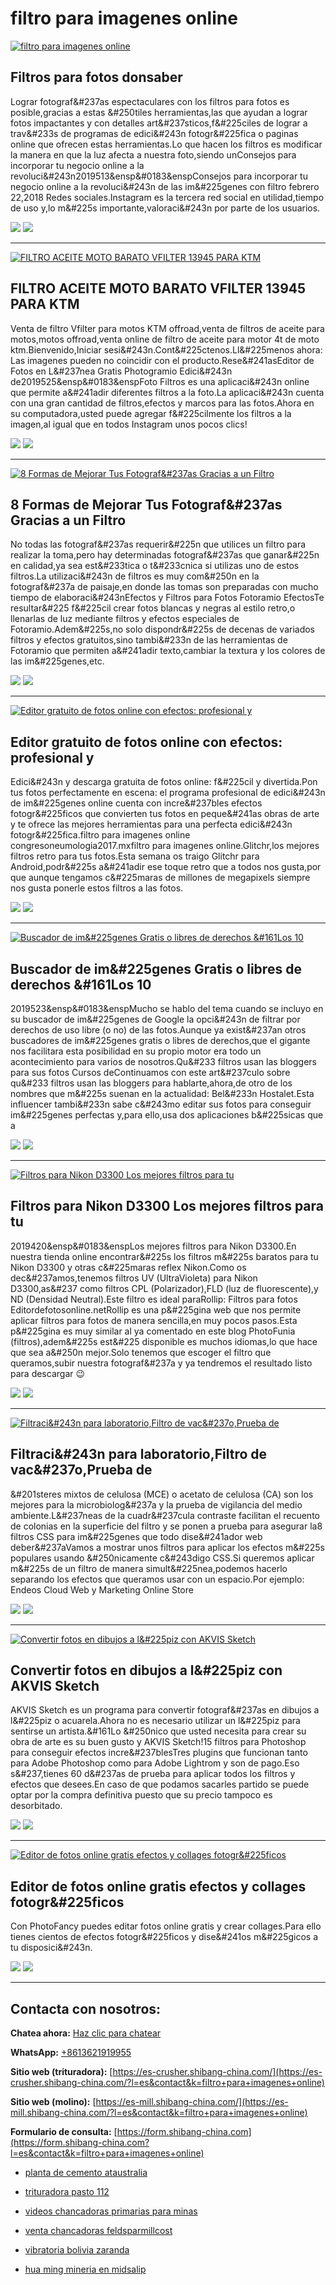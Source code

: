 # filtro para imagenes online

<a href="https://swt.shibang-china.com/?l=es&img&k=filtro+para+imagenes+online" target="_blank">![filtro para imagenes online](http://static.shibang-china.com/all-800x300/1323.jpg)</a>

## Filtros para fotos donsaber
Lograr fotograf&#237as espectaculares con los filtros para fotos es posible,gracias a estas &#250tiles herramientas,las que ayudan a lograr fotos impactantes y con detalles art&#237sticos,f&#225ciles de lograr a trav&#233s de programas de edici&#243n fotogr&#225fica o paginas online que ofrecen estas herramientas.Lo que hacen los filtros es modificar la manera en que la luz afecta a nuestra foto,siendo unConsejos para incorporar tu negocio online a la revoluci&#243n2019513&ensp&#0183&enspConsejos para incorporar tu negocio online a la revoluci&#243n de las im&#225genes con filtro febrero 22,2018 Redes sociales.Instagram es la tercera red social en utilidad,tiempo de uso y,lo m&#225s importante,valoraci&#243n por parte de los usuarios.


<a href="https://whatsapp.shibangsoft.com/WhatsApp.php" target="_blank" title="WhatsApp">![](http://static.shibang-china.com/icon/whatsapp.png)</a> <a href="https://swt.shibang-china.com/?l=es&icon&k=filtro+para+imagenes+online" target="_blank">![](http://static.shibang-china.com/icon/chat-es.png)</a>

---

<a href="https://swt.shibang-china.com/?l=es&img&k=filtro+para+imagenes+online" target="_blank">![FILTRO ACEITE MOTO BARATO VFILTER 13945 PARA KTM](http://static.shibang-china.com/all-800x300/694.jpg)</a>

## FILTRO ACEITE MOTO BARATO VFILTER 13945 PARA KTM
Venta de filtro Vfilter para motos KTM offroad,venta de filtros de aceite para motos,motos offroad,venta online de filtro de aceite para motor 4t de moto ktm.Bienvenido,Iniciar sesi&#243n.Cont&#225ctenos.Ll&#225menos ahora: Las imagenes pueden no coincidir con el producto.Rese&#241asEditor de Fotos en L&#237nea Gratis Photogramio Edici&#243n de2019525&ensp&#0183&enspFoto Filtros es una aplicaci&#243n online que permite a&#241adir diferentes filtros a la foto.La aplicaci&#243n cuenta con una gran cantidad de filtros,efectos y marcos para las fotos.Ahora en su computadora,usted puede agregar f&#225cilmente los filtros a la imagen,al igual que en todos Instagram unos pocos clics!


<a href="https://whatsapp.shibangsoft.com/WhatsApp.php" target="_blank" title="WhatsApp">![](http://static.shibang-china.com/icon/whatsapp.png)</a> <a href="https://swt.shibang-china.com/?l=es&icon&k=filtro+para+imagenes+online" target="_blank">![](http://static.shibang-china.com/icon/chat-es.png)</a>

---

<a href="https://swt.shibang-china.com/?l=es&img&k=filtro+para+imagenes+online" target="_blank">![8 Formas de Mejorar Tus Fotograf&#237as Gracias a un Filtro](http://static.shibang-china.com/all-800x300/1232.jpg)</a>

## 8 Formas de Mejorar Tus Fotograf&#237as Gracias a un Filtro
No todas las fotograf&#237as requerir&#225n que utilices un filtro para realizar la toma,pero hay determinadas fotograf&#237as que ganar&#225n en calidad,ya sea est&#233tica o t&#233cnica si utilizas uno de estos filtros.La utilizaci&#243n de filtros es muy com&#250n en la fotograf&#237a de paisaje,en donde las tomas son preparadas con mucho tiempo de elaboraci&#243nEfectos y Filtros para Fotos Fotoramio EfectosTe resultar&#225 f&#225cil crear fotos blancas y negras al estilo retro,o llenarlas de luz mediante filtros y efectos especiales de Fotoramio.Adem&#225s,no solo dispondr&#225s de decenas de variados filtros y efectos gratuitos,sino tambi&#233n de las herramientas de Fotoramio que permiten a&#241adir texto,cambiar la textura y los colores de las im&#225genes,etc.


<a href="https://whatsapp.shibangsoft.com/WhatsApp.php" target="_blank" title="WhatsApp">![](http://static.shibang-china.com/icon/whatsapp.png)</a> <a href="https://swt.shibang-china.com/?l=es&icon&k=filtro+para+imagenes+online" target="_blank">![](http://static.shibang-china.com/icon/chat-es.png)</a>

---

<a href="https://swt.shibang-china.com/?l=es&img&k=filtro+para+imagenes+online" target="_blank">![Editor gratuito de fotos online con efectos: profesional y](http://static.shibang-china.com/all-800x300/224.jpg)</a>

## Editor gratuito de fotos online con efectos: profesional y
Edici&#243n y descarga gratuita de fotos online: f&#225cil y divertida.Pon tus fotos perfectamente en escena: el programa profesional de edici&#243n de im&#225genes online cuenta con incre&#237bles efectos fotogr&#225ficos que convierten tus fotos en peque&#241as obras de arte y te ofrece las mejores herramientas para una perfecta edici&#243n fotogr&#225fica.filtro para imagenes online congresoneumologia2017.mxfiltro para imagenes online.Glitchr,los mejores filtros retro para tus fotos.Esta semana os traigo Glitchr para Android,podr&#225s a&#241adir ese toque retro que a todos nos gusta,por que aunque tengamos c&#225maras de millones de megapixels siempre nos gusta ponerle estos filtros a las fotos.


<a href="https://whatsapp.shibangsoft.com/WhatsApp.php" target="_blank" title="WhatsApp">![](http://static.shibang-china.com/icon/whatsapp.png)</a> <a href="https://swt.shibang-china.com/?l=es&icon&k=filtro+para+imagenes+online" target="_blank">![](http://static.shibang-china.com/icon/chat-es.png)</a>

---

<a href="https://swt.shibang-china.com/?l=es&img&k=filtro+para+imagenes+online" target="_blank">![Buscador de im&#225genes Gratis o libres de derechos &#161Los 10](http://static.shibang-china.com/all-800x300/614.jpg)</a>

## Buscador de im&#225genes Gratis o libres de derechos &#161Los 10
2019523&ensp&#0183&enspMucho se hablo del tema cuando se incluyo en su buscador de im&#225genes de Google la opci&#243n de filtrar por derechos de uso libre (o no) de las fotos.Aunque ya exist&#237an otros buscadores de im&#225genes gratis o libres de derechos,que el gigante nos facilitara esta posibilidad en su propio motor era todo un acontecimiento para varios de nosotros.Qu&#233 filtros usan las bloggers para sus fotos Cursos deContinuamos con este art&#237culo sobre qu&#233 filtros usan las bloggers para hablarte,ahora,de otro de los nombres que m&#225s suenan en la actualidad: Bel&#233n Hostalet.Esta influencer tambi&#233n sabe c&#243mo editar sus fotos para conseguir im&#225genes perfectas y,para ello,usa dos aplicaciones b&#225sicas que a


<a href="https://whatsapp.shibangsoft.com/WhatsApp.php" target="_blank" title="WhatsApp">![](http://static.shibang-china.com/icon/whatsapp.png)</a> <a href="https://swt.shibang-china.com/?l=es&icon&k=filtro+para+imagenes+online" target="_blank">![](http://static.shibang-china.com/icon/chat-es.png)</a>

---

<a href="https://swt.shibang-china.com/?l=es&img&k=filtro+para+imagenes+online" target="_blank">![Filtros para Nikon D3300 Los mejores filtros para tu](http://static.shibang-china.com/all-800x300/156.jpg)</a>

## Filtros para Nikon D3300 Los mejores filtros para tu
2019420&ensp&#0183&enspLos mejores filtros para Nikon D3300.En nuestra tienda online encontrar&#225s los filtros m&#225s baratos para tu Nikon D3300 y otras c&#225maras reflex Nikon.Como os dec&#237amos,tenemos filtros UV (UltraVioleta) para Nikon D3300,as&#237 como filtros CPL (Polarizador),FLD (luz de fluorescente),y ND (Densidad Neutral).Este filtro es ideal paraRollip: Filtros para fotos Editordefotosonline.netRollip es una p&#225gina web que nos permite aplicar filtros para fotos de manera sencilla,en muy pocos pasos.Esta p&#225gina es muy similar al ya comentado en este blog PhotoFunia (filtros),adem&#225s est&#225 disponible es muchos idiomas,lo que hace que sea a&#250n mejor.Solo tenemos que escoger el filtro que queramos,subir nuestra fotograf&#237a y ya tendremos el resultado listo para descargar 😉


<a href="https://whatsapp.shibangsoft.com/WhatsApp.php" target="_blank" title="WhatsApp">![](http://static.shibang-china.com/icon/whatsapp.png)</a> <a href="https://swt.shibang-china.com/?l=es&icon&k=filtro+para+imagenes+online" target="_blank">![](http://static.shibang-china.com/icon/chat-es.png)</a>

---

<a href="https://swt.shibang-china.com/?l=es&img&k=filtro+para+imagenes+online" target="_blank">![Filtraci&#243n para laboratorio,Filtro de vac&#237o,Prueba de](http://static.shibang-china.com/all-800x300/264.jpg)</a>

## Filtraci&#243n para laboratorio,Filtro de vac&#237o,Prueba de
&#201steres mixtos de celulosa (MCE) o acetato de celulosa (CA) son los mejores para la microbiolog&#237a y la prueba de vigilancia del medio ambiente.L&#237neas de la cuadr&#237cula contraste facilitan el recuento de colonias en la superficie del filtro y se ponen a prueba para asegurar la8 filtros CSS para im&#225genes que todo dise&#241ador web deber&#237aVamos a mostrar unos filtros para aplicar los efectos m&#225s populares usando &#250nicamente c&#243digo CSS.Si queremos aplicar m&#225s de un filtro de manera simult&#225nea,podemos hacerlo separando los efectos que queramos usar con un espacio.Por ejemplo: Endeos Cloud Web y Marketing Online Store


<a href="https://whatsapp.shibangsoft.com/WhatsApp.php" target="_blank" title="WhatsApp">![](http://static.shibang-china.com/icon/whatsapp.png)</a> <a href="https://swt.shibang-china.com/?l=es&icon&k=filtro+para+imagenes+online" target="_blank">![](http://static.shibang-china.com/icon/chat-es.png)</a>

---

<a href="https://swt.shibang-china.com/?l=es&img&k=filtro+para+imagenes+online" target="_blank">![Convertir fotos en dibujos a l&#225piz con AKVIS Sketch](http://static.shibang-china.com/all-800x300/67.jpg)</a>

## Convertir fotos en dibujos a l&#225piz con AKVIS Sketch
AKVIS Sketch es un programa para convertir fotograf&#237as en dibujos a l&#225piz o acuarela.Ahora no es necesario utilizar un l&#225piz para sentirse un artista.&#161Lo &#250nico que usted necesita para crear su obra de arte es su buen gusto y AKVIS Sketch!15 filtros para Photoshop para conseguir efectos incre&#237blesTres plugins que funcionan tanto para Adobe Photoshop como para Adobe Lightrom y son de pago.Eso s&#237,tienes 60 d&#237as de prueba para aplicar todos los filtros y efectos que desees.En caso de que podamos sacarles partido se puede optar por la compra definitiva puesto que su precio tampoco es desorbitado.


<a href="https://whatsapp.shibangsoft.com/WhatsApp.php" target="_blank" title="WhatsApp">![](http://static.shibang-china.com/icon/whatsapp.png)</a> <a href="https://swt.shibang-china.com/?l=es&icon&k=filtro+para+imagenes+online" target="_blank">![](http://static.shibang-china.com/icon/chat-es.png)</a>

---

<a href="https://swt.shibang-china.com/?l=es&img&k=filtro+para+imagenes+online" target="_blank">![Editor de fotos online gratis efectos y collages fotogr&#225ficos](http://static.shibang-china.com/all-800x300/129.jpg)</a>

## Editor de fotos online gratis efectos y collages fotogr&#225ficos
Con PhotoFancy puedes editar fotos online gratis y crear collages.Para ello tienes cientos de efectos fotogr&#225ficos y dise&#241os m&#225gicos a tu disposici&#243n.

<a href="https://whatsapp.shibangsoft.com/WhatsApp.php" target="_blank" title="WhatsApp">![](http://static.shibang-china.com/icon/whatsapp.png)</a> <a href="https://swt.shibang-china.com/?l=es&icon&k=filtro+para+imagenes+online" target="_blank">![](http://static.shibang-china.com/icon/chat-es.png)</a>

---
## Contacta con nosotros:

**Chatea ahora:** [Haz clic para chatear](https://swt.shibang-china.com?l=es&contact&k=filtro+para+imagenes+online)

**WhatsApp:**  [+8613621919955](https://whatsapp.shibangsoft.com/WhatsApp.php)

**Sitio web (trituradora):** [https://es-crusher.shibang-china.com/](https://es-crusher.shibang-china.com/?l=es&contact&k=filtro+para+imagenes+online)

**Sitio web (molino):** [https://es-mill.shibang-china.com/](https://es-mill.shibang-china.com/?l=es&contact&k=filtro+para+imagenes+online)

**Formulario de consulta:** [https://form.shibang-china.com](https://form.shibang-china.com?l=es&contact&k=filtro+para+imagenes+online)

* [planta de cemento ataustralia](../81/planta%20de%20cemento%20ataustralia.md)

* [trituradora pasto 112](../95/trituradora%20pasto%20112.md)

* [videos chancadoras primarias para minas](../87/videos%20chancadoras%20primarias%20para%20minas.md)

* [venta chancadoras feldsparmillcost](../82/venta%20chancadoras%20feldsparmillcost.md)

* [vibratoria bolivia zaranda](../90/vibratoria%20bolivia%20zaranda.md)

* [hua ming mineria en midsalip](../83/hua%20ming%20mineria%20en%20midsalip.md)